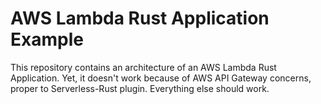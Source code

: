 # AWS Lambda Rust Application Example

This repository contains an architecture of an AWS Lambda Rust Application.
Yet, it doesn't work because of AWS API Gateway concerns, proper to Serverless-Rust plugin. Everything else should work.